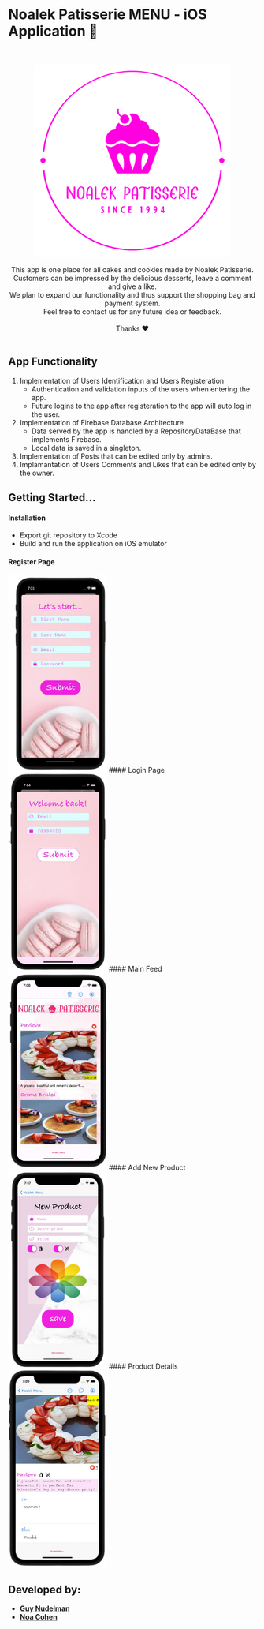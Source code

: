 # Noalek Patisserie MENU - iOS Application 🍰

<br />
<p align="center">
    <a href="https://github.com/Guy-Nudelman/Noalek-Patisserie-iOS">
      <img src="images/logo.svg" alt="Logo" width="400" heigt="400">
  </a>
 </p>
 <p align="center">
	This app is one place for all cakes and cookies made by Noalek Patisserie.</br>
Customers can be impressed by the delicious desserts, leave a comment and give a like.</br>
We plan to expand our functionality and thus support the shopping bag and payment system.</br>
Feel free to contact us for any future idea or feedback.</br></br>
Thanks ❤</br></br>
</p>





## App Functionality

1. Implementation of Users Identification and Users Registeration
	- Authentication and validation inputs of the users when entering the app.
	- Future logins to the app after registeration to the app will auto log in the user.
2. Implementation of Firebase Database Architecture
	- Data served by the app is handled by a RepositoryDataBase that implements Firebase.
	- Local data is saved in a singleton.
3. Implementation of Posts that can be edited only by admins.
4. Implamantation of Users Comments and Likes that can be edited only by the owner.


## Getting Started...

#### Installation
- Export git repository to Xcode
- Build and run the application on iOS emulator

#### Register Page
<img src="images/register.png" alt="register" width="200" height="400">
#### Login Page
<img src="images/login.png" alt="login" width="200" height="400">
#### Main Feed
<img src="images/home.png" alt="home" width="200" height="400">
#### Add New Product
<img src="images/add.png" alt="add" width="200" height="400">
#### Product Details
<img src="images/info.png" alt="info" width="200" height="400">
	
## Developed by:
* [**Guy Nudelman**](https://www.linkedin.com/in/guynudelman/)
* [**Noa Cohen**](https://www.linkedin.com/in/noalecohen1/)
